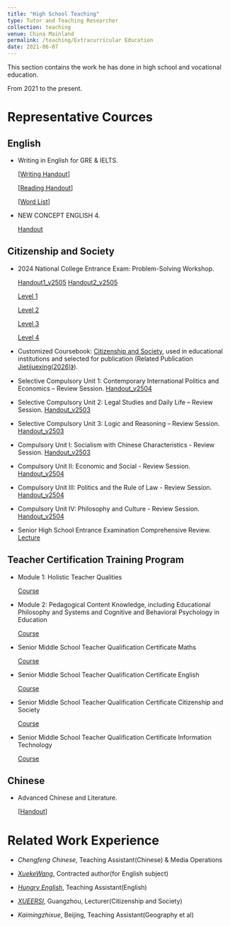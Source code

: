 ```yaml
---
title: "High School Teaching"
type: Tutor and Teaching Researcher
collection: teaching
venue: China Mainland
permalink: /teaching/Extracurricular Education
date: 2021-06-07
---
```


This section contains the work he has done in high school and vocational education.

From 2021 to the present.

# Representative Cources

## English

- Writing in English for GRE & IELTS.
  
  [[Writing Handout](https://github.com/samuelssj123/WareHouse/raw/refs/heads/master/Eng_Writing.pdf)]
  
  [[Reading Handout](https://mailbnueducn-my.sharepoint.com/:b:/g/personal/sjs_mail_bnu_edu_cn/EXoJu019KaNEiFw5C63TvXUB1v-Bkotv_Kh6h3oudNAbow?e=bPerkE)]

  [[Word List](https://mailbnueducn-my.sharepoint.com/:x:/g/personal/sjs_mail_bnu_edu_cn/EenMmwKCMTZIu209iqpw2NgBj2HjFmAiaf67ms3Xn56zTg?e=xK8Ir4)]

 - NEW CONCEPT ENGLISH 4.
 
   [Handout](https://mailbnueducn-my.sharepoint.com/:b:/g/personal/sjs_mail_bnu_edu_cn/EQJRwyYCpohNok6a1VVruqkB7NLE9JOyadEcDGvDFVhE4w?e=DMrG5j)

## Citizenship and Society

- 2024 National College Entrance Exam: Problem-Solving Workshop.

  [Handout1_v2505](https://mailbnueducn-my.sharepoint.com/:b:/g/personal/sjs_mail_bnu_edu_cn/EWb6hhZJW21KnLiolavhxJsBVLb7Xg9_Oo9kAxUEtAtewQ?e=bRK1e1) [Handout2_v2505](https://mailbnueducn-my.sharepoint.com/:b:/g/personal/sjs_mail_bnu_edu_cn/EU99whH_N-JIvdd9QR1sDrcBXW_DyMcBV2NwRC3ZRF_x-A?e=SpWXon)

  [Level 1](https://www.bilibili.com/video/BV1pDfJY2Ejf/)

  [Level 2](https://www.bilibili.com/video/BV1r593YrEM1/)

  [Level 3](https://www.bilibili.com/video/BV1fWRJY8EL8/)

  [Level 4](https://www.bilibili.com/video/BV1aXZAY7EJH/)  

- Customized Coursebook: [Citizenship and Society](https://mailbnueducn-my.sharepoint.com/:b:/g/personal/sjs_mail_bnu_edu_cn/EaYSwN-QNZ9Lqy_QzeLg4MoBaKeOt1e_EY3NdLxun5ih5Q?e=UbNHWD), used in educational institutions and selected for publication (Related Publication [Jietijuexing(2026)》](https://book.yunzhan365.com/bookcase/zzon/index.html)). 

- Selective Compulsory Unit 1: Contemporary International Politics and Economics – Review Session. 
  [Handout_v2504](https://mailbnueducn-my.sharepoint.com/:b:/g/personal/sjs_mail_bnu_edu_cn/EYe0UW0TiApLsu605ovuCLYBQo2JeqerhWD6lOD2UzdhMw?e=7yRuM8)
  
- Selective Compulsory Unit 2: Legal Studies and Daily Life – Review Session.
  [Handout_v2503](https://mailbnueducn-my.sharepoint.com/:b:/g/personal/sjs_mail_bnu_edu_cn/EYTP38U2vHNCgxOrEMjVDAMBseyBLb9cpqlZDXgKW4GWVQ?e=ahzuii)

- Selective Compulsory Unit 3: Logic and Reasoning – Review Session. 
  [Handout_v2503](https://mailbnueducn-my.sharepoint.com/:b:/g/personal/sjs_mail_bnu_edu_cn/ES9eVeBPetRMh8CrccvbF4MBsTTT4HUCDvZGnVGsZTzwTA?e=0ah5em)

- Compulsory Unit Ⅰ: Socialism with Chinese Characteristics - Review Session.
  [Handout_v2503](https://mailbnueducn-my.sharepoint.com/:b:/g/personal/sjs_mail_bnu_edu_cn/EXd8HyHzGd5AkV8RzVL7aBkBT7AQ98SA_W3vZ4kvcMD8ZQ?e=cBjk5t)

- Compulsory Unit Ⅱ: Economic and Social - Review Session.
  [Handout_v2504](https://mailbnueducn-my.sharepoint.com/:b:/g/personal/sjs_mail_bnu_edu_cn/EdOEKOdkTxxOv8DjibaQq4QB7RN-hlq4kfRmCg_AJ7ozEw?e=ZX8TLk)

- Compulsory Unit III: Politics and the Rule of Law - Review Session.
  [Handout_v2504](https://mailbnueducn-my.sharepoint.com/:b:/g/personal/sjs_mail_bnu_edu_cn/EdWU_aCbU_ZHkTti1A7gzCwBYC1zwNGdDEXesHJU4NEy-A?e=DchQdw)

- Compulsory Unit IV: Philosophy and Culture - Review Session.
  [Handout_v2504](https://mailbnueducn-my.sharepoint.com/:b:/g/personal/sjs_mail_bnu_edu_cn/Ef1XBYbPAjBLt4RTAg_BCnkBgmYwes01NL52-RW0mxYmKQ?e=5pttqM)

- Senior High School Entrance Examination Comprehensive Review.
  [Lecture](https://b23.tv/6c0TBDL)

## Teacher Certification Training Program

- Module 1: Holistic Teacher Qualities

  [Course](https://www.bilibili.com/video/BV1n14y197Cd/)
  
- Module 2: Pedagogical Content Knowledge, including Educational Philosophy and Systems and Cognitive and Behavioral Psychology in Education
  
  [Course](https://www.bilibili.com/video/BV1Du4y1m7Gu/)
  
- Senior Middle School Teacher Qualification Certificate Maths

  [Course](https://www.bilibili.com/video/BV1ES421P7v4/)
  
- Senior Middle School Teacher Qualification Certificate English

  [Course](https://www.bilibili.com/video/BV1pM4y1H7mb/)
  
- Senior Middle School Teacher Qualification Certificate Citizenship and Society

  [Course](https://www.bilibili.com/video/BV1ar421M7Es/)

- Senior Middle School Teacher Qualification Certificate Information Technology

  [Course](https://b23.tv/wvPRwGR)

## Chinese

- Advanced Chinese and Literature.

  [[Handout](https://mailbnueducn-my.sharepoint.com/:b:/g/personal/sjs_mail_bnu_edu_cn/Ecl6-bY7m-9LnSoBZDrvheAB9b2vQ2_clGUe7JXeWjCoXA?e=LBQW8e)]


# Related Work Experience

- *Chengfeng Chinese*, Teaching Assistant(Chinese) & Media Operations

- [*XuekeWang*]((https://www.zxxk.com/)), Contracted author(for English subject)
  
- [*Hungry English*]((http://www.hungry-english.com/)), Teaching Assistant(English)

- [*XUEERSI*](https://www.xueersi.com/), Guangzhou, Lecturer(Citizenship and Society) 
  
- *Kaimingzhixue*, Beijing, Teaching Assistant(Geography et al)

